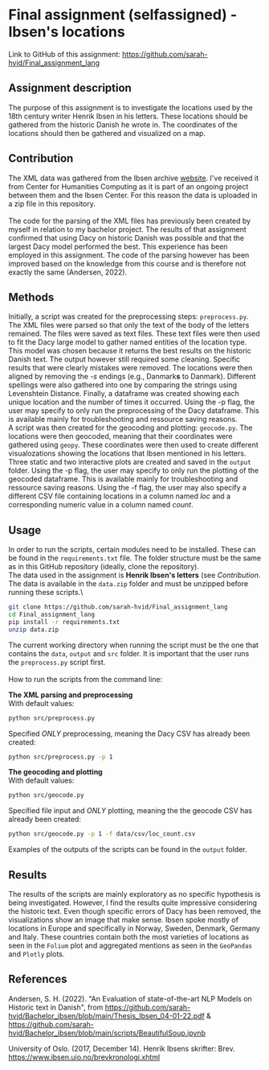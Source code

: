 # Final assignment (selfassigned) - Ibsen's locations
 
Link to GitHub of this assignment: https://github.com/sarah-hvid/Final_assignment_lang

## Assignment description
The purpose of this assignment is to investigate the locations used by the 18th century writer Henrik Ibsen in his letters. These locations should be gathered from the historic Danish he wrote in. The coordinates of the locations should then be gathered and visualized on a map.

## Contribution
The XML data was gathered from the Ibsen archive [website](https://www.ibsen.uio.no/brevkronologi.xhtml). I've received it from Center for Humanities Computing as it is part of an ongoing project between them and the Ibsen Center. For this reason the data is uploaded in a zip file in this repository.\
\
The code for the parsing of the XML files has previously been created by myself in relation to my bachelor project. The results of that assignment confirmed that using Dacy on historic Danish was possible and that the largest Dacy model performed the best. This experience has been employed in this assignment. The code of the parsing however has been improved based on the knowledge from this course and is therefore not exactly the same (Andersen, 2022).

## Methods
Initially, a script was created for the preprocessing steps: ```preprocess.py```. The XML files were parsed so that only the text of the body of the letters remained. The files were saved as text files. These text files were then used to fit the Dacy large model to gather named entities of the location type. This model was chosen because it returns the best results on the historic Danish text. The output however still required some cleaning. Specific results that were clearly mistakes were removed. The locations were then aligned by removing the _-s_ endings (e.g., Danmark**s** to Danmark). Different spellings were also gathered into one by comparing the strings using Levenshtein Distance. Finally, a dataframe was created showing each unique location and the number of times it occurred. Using the -p flag, the user may specify to only run the preprocessing of the Dacy dataframe. This is available mainly for troubleshooting and ressource saving reasons.\
A script was then created for the geocoding and plotting: ```geocode.py```. The locations were then geocoded, meaning that their coordinates were gathered using ```geopy```. These coordinates were then used to create different visualozations showing the locations that Ibsen mentioned in his letters. Three static and two interactive plots are created and saved in the ```output``` folder. Using the -p flag, the user may specify to only run the plotting of the geocoded dataframe. This is available mainly for troubleshooting and ressource saving reasons. Using the -f flag, the user may also specify a different CSV file containing locations in a column named _loc_ and a corresponding numeric value in a column named _count_.

## Usage
In order to run the scripts, certain modules need to be installed. These can be found in the ```requirements.txt``` file. The folder structure must be the same as in this GitHub repository (ideally, clone the repository).\
The data used in the assignment is __Henrik Ibsen's letters__ (see _Contribution_. The data is available in the ```data.zip``` folder and must be unzipped before running these scripts.\
```bash
git clone https://github.com/sarah-hvid/Final_assignment_lang
cd Final_assignment_lang
pip install -r requirements.txt
unzip data.zip
```
The current working directory when running the script must be the one that contains the ```data```, ```output``` and ```src``` folder. It is important that the user runs the ```preprocess.py``` script first.\
\
How to run the scripts from the command line: 

__The XML parsing and preprocessing__\
With default values:
```bash
python src/preprocess.py
```
Specified _ONLY_ preprocessing, meaning the Dacy CSV has already been created:
```bash
python src/preprocess.py -p 1
```
__The geocoding and plotting__\
With default values:
```bash
python src/geocode.py
```
Specified file input and _ONLY_ plotting, meaning the the geocode CSV has already been created:
```bash
python src/geocode.py -p 1 -f data/csv/loc_count.csv
```
Examples of the outputs of the scripts can be found in the ```output``` folder. 

## Results
The results of the scripts are mainly exploratory as no specific hypothesis is being investigated. However, I find the results quite impressive considering the historic text. Even though specific errors of Dacy has been removed, the visualizations show an image that make sense. Ibsen spoke mostly of locations in Europe and specifically in Norway, Sweden, Denmark, Germany and Italy. These countries contain both the most varieties of locations as seen in the ```Folium``` plot and aggregated mentions as seen in the ```GeoPandas``` and ```Plotly``` plots.

 
## References
Andersen, S. H. (2022). "An Evaluation of state-of-the-art NLP Models on Historic text in Danish", from https://github.com/sarah-hvid/Bachelor_ibsen/blob/main/Thesis_Ibsen_04-01-22.pdf & https://github.com/sarah-hvid/Bachelor_ibsen/blob/main/scripts/BeautifulSoup.ipynb

University of Oslo. (2017, December 14). Henrik Ibsens skrifter: Brev. https://www.ibsen.uio.no/brevkronologi.xhtml
